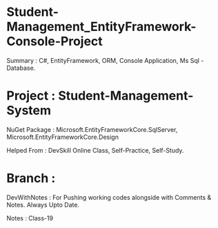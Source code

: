 # Student-Management_EntityFramework-Console-Project 
Summary : C#, EntityFramework, ORM, Console Application, Ms Sql - Database. 


# Project : Student-Management-System 
NuGet Package : Microsoft.EntityFrameworkCore.SqlServer, Microsoft.EntityFrameworkCore.Design 


Helped From : DevSkill Online Class, Self-Practice, Self-Study. 


# Branch : 
DevWithNotes : For Pushing working codes alongside with Comments & Notes. Always Upto Date. 


Notes : Class-19
